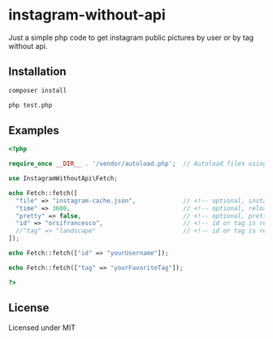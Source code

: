 # instagram-without-api

Just a simple php code to get instagram public pictures by user or by tag without api.

## Installation

```bash
composer install

php test.php
```

## Examples

```php
<?php

require_once __DIR__ . '/vendor/autoload.php';  // Autoload files using Composer autoload

use InstagramWithoutApi\Fetch;

echo Fetch::fetch([
  "file" => "instagram-cache.json",             // <!-- optional, instagram-cache.json is by default
  "time" => 3600,                               // <!-- optional, reload contents after 3600 seconds by default
  "pretty" => false,                            // <!-- optional, prettyfy json true/false
  "id" => "orsifrancesco",                      // <!-- id or tag is required
  //"tag" => "landscape"                        // <!-- id or tag is required
]);

echo Fetch::fetch(["id" => "yourUsername"]); 

echo Fetch::fetch(["tag" => "yourFavoriteTag"]);

?>
```

## License

Licensed under MIT